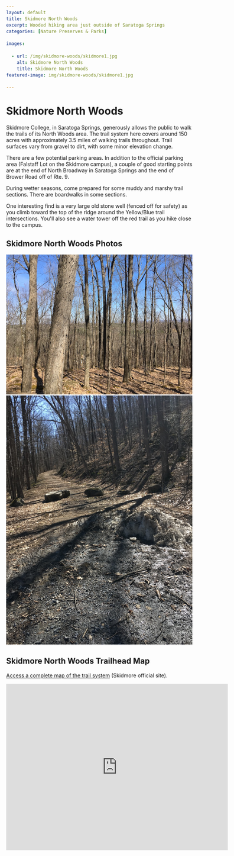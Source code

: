 ```yaml
---
layout: default
title: Skidmore North Woods
excerpt: Wooded hiking area just outside of Saratoga Springs
categories: [Nature Preserves & Parks]

images:

  - url: /img/skidmore-woods/skidmore1.jpg
    alt: Skidmore North Woods
    title: Skidmore North Woods
featured-image: img/skidmore-woods/skidmore1.jpg

---
```


<h1>Skidmore North Woods</h1>

<p>Skidmore College, in Saratoga Springs, generously allows the public to walk the trails of its North Woods area. The trail system here covers around 150 acres with approximately 3.5 miles of walking trails throughout. Trail surfaces vary from gravel to dirt, with some minor elevation change.</p>

<p>There are a few potential parking areas. In addition to the official parking area (Falstaff Lot on the Skidmore campus), a couple of good starting points are at the end of North Broadway in Saratoga Springs and the end of Brower Road off of Rte. 9.</p>

<p>During wetter seasons, come prepared for some muddy and marshy trail sections. There are boardwalks in some sections.</p>

<p>One interesting find is a very large old stone well (fenced off for safety) as you climb toward the top of the ridge around the Yellow/Blue trail intersections. You'll also see a water tower off the red trail as you hike close to the campus.</p>

<h2>Skidmore North Woods Photos</h2>

<div class="fotorama" data-nav="thumbs" data-width="100%"
                     data-ratio="800/600"
                     data-min-width="100%"
                     data-max-width="1000"
                     data-min-height="300"
                     data-max-height="100%" 
             data-arrows="true">
<img src="/img/skidmore-woods/skidmore1.jpg" alt="View through Trees">
<img src="/img/skidmore-woods/skidmore2.jpg" alt="Trail entrance">
</div>

<h2 id="trailmap">Skidmore North Woods Trailhead Map</h2>

<p><a href="https://www.skidmore.edu/sustainability/northwoods/index.php" target="_blank">Access a complete map of the trail system</a> (Skidmore official site).</p>

<div class="google-maps">
<iframe src="https://www.google.com/maps/embed?pb=!1m18!1m12!1m3!1d2913.124847794096!2d-73.77989548255616!3d43.10189109999999!2m3!1f0!2f0!3f0!3m2!1i1024!2i768!4f13.1!3m3!1m2!1s0x89de3745b089295d%3A0x92d4bd5d8f2a8a3c!2sSkidmore%20North%20Woods!5e0!3m2!1sen!2sus!4v1659805633149!5m2!1sen!2sus" width="600" height="450" style="border:0;" allowfullscreen="" loading="lazy" referrerpolicy="no-referrer-when-downgrade"></iframe>
